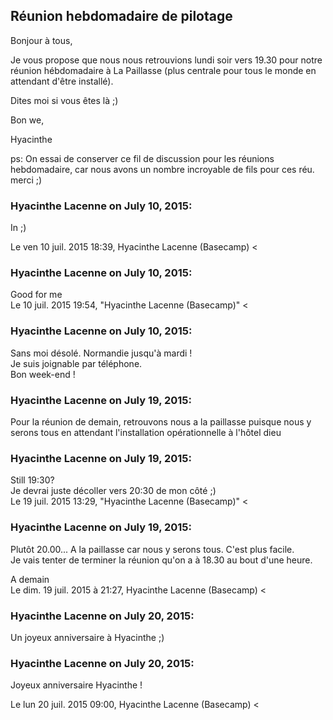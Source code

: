 ## Réunion hebdomadaire de pilotage



Bonjour à tous,  
  
Je vous propose que nous nous retrouvions lundi soir vers 19.30 pour notre
réunion hébdomadaire à La Paillasse (plus centrale pour tous le monde en
attendant d'être installé).  
  
Dites moi si vous êtes là ;)  
  
Bon we,  
  
Hyacinthe  
  
ps: On essai de conserver ce fil de discussion pour les réunions hebdomadaire,
car nous avons un nombre incroyable de fils pour ces réu. merci ;)



### **Hyacinthe Lacenne** on July 10, 2015:



In ;)  
  
Le ven 10 juil. 2015 18:39, Hyacinthe Lacenne (Basecamp) &lt;



### **Hyacinthe Lacenne** on July 10, 2015:



Good for me  
Le 10 juil. 2015 19:54, "Hyacinthe Lacenne (Basecamp)" &lt;



### **Hyacinthe Lacenne** on July 10, 2015:



Sans moi désolé. Normandie jusqu'à mardi !  
Je suis joignable par téléphone.  
Bon week-end !



### **Hyacinthe Lacenne** on July 19, 2015:



Pour la réunion de demain, retrouvons nous a la paillasse puisque nous y
serons tous en attendant l'installation opérationnelle à l'hôtel dieu



### **Hyacinthe Lacenne** on July 19, 2015:



Still 19:30?  
Je devrai juste décoller vers 20:30 de mon côté ;)  
Le 19 juil. 2015 13:29, "Hyacinthe Lacenne (Basecamp)" &lt;



### **Hyacinthe Lacenne** on July 19, 2015:



Plutôt 20.00... A la paillasse car nous y serons tous. C'est plus facile.  
Je vais tenter de terminer la réunion qu'on a à 18.30 au bout d'une heure.  
  
A demain  
Le dim. 19 juil. 2015 à 21:27, Hyacinthe Lacenne (Basecamp) &lt;



### **Hyacinthe Lacenne** on July 20, 2015:



Un joyeux anniversaire à Hyacinthe ;)



### **Hyacinthe Lacenne** on July 20, 2015:



Joyeux anniversaire Hyacinthe !  
  
Le lun 20 juil. 2015 09:00, Hyacinthe Lacenne (Basecamp) &lt;




